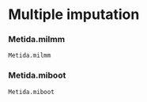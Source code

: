 # Multiple imputation

### Metida.milmm
```@docs
Metida.milmm
```

### Metida.miboot
```@docs
Metida.miboot
```
